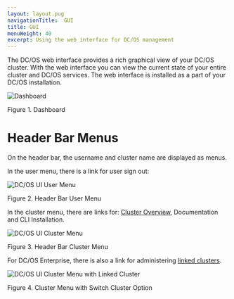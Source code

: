 ```yaml
---
layout: layout.pug
navigationTitle:  GUI
title: GUI
menuWeight: 40
excerpt: Using the web interface for DC/OS management
---
```


The DC/OS web interface provides a rich graphical view of your DC/OS cluster. With the web interface you can view the current state of your entire cluster and DC/OS services. The web interface is installed as a part of your DC/OS installation.

![Dashboard](/1.13/img/dashboard-ee-1-12.png)

Figure 1. Dashboard

# Header Bar Menus

On the header bar, the username and cluster name are displayed as menus.

In the user menu, there is a link for user sign out:

![DC/OS UI User Menu](/1.13/img/header-bar-user-dropdown-1-12.png)

Figure 2. Header Bar User Menu

In the cluster menu, there are links for: [Cluster Overview](/1.13/gui/cluster/), Documentation and CLI Installation.

![DC/OS UI Cluster Menu](/1.13/img/header-bar-cluster-dropdown-1-12.png)

Figure 3. Header Bar Cluster Menu

For DC/OS Enterprise, there is also a link for administering [linked clusters](/1.13/administering-clusters/multiple-clusters/cluster-links/).

![DC/OS UI Cluster Menu with Linked Cluster](/1.13/img/switch-cluster-1-12.png)

Figure 4. Cluster Menu with Switch Cluster Option
